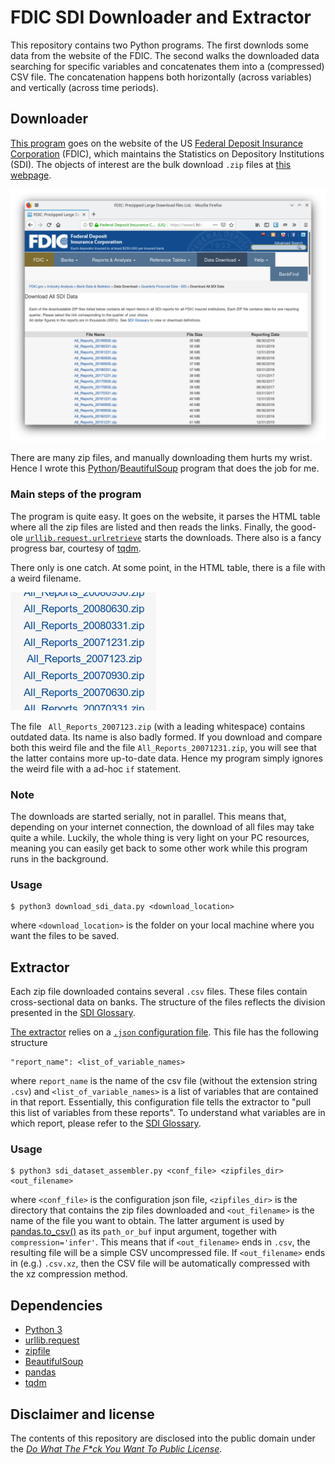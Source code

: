 # FDIC SDI Downloader and Extractor

This repository contains two Python programs.
The first downlods some data from the website of the FDIC.
The second walks the downloaded data searching for specific variables and concatenates them into a (compressed) CSV file.
The concatenation happens both horizontally (across variables) and vertically (across time periods).


## Downloader

[This program](./download_sdi_data.py) goes on the website of the US [Federal Deposit Insurance Corporation](http://www.fdic.gov/) (FDIC), which maintains the Statistics on Depository Institutions (SDI).
The objects of interest are the bulk download `.zip` files at [this webpage](https://www5.fdic.gov/sdi/download_large_list_outside.asp).

![bulk_sdi_zips](./img/fdic_sdi_dload.png)

There are many zip files, and manually downloading them hurts my wrist.
Hence I wrote this [Python](https://www.python.org/)/[BeautifulSoup](https://www.crummy.com/software/BeautifulSoup/) program that does the job for me.


### Main steps of the program

The program is quite easy.
It goes on the website, it parses the HTML table where all the zip files are listed and then reads the links.
Finally, the good-ole [`urllib.request.urlretrieve`](https://docs.python.org/3/library/urllib.request.html#urllib.request.urlretrieve) starts the downloads.
There also is a fancy progress bar, courtesy of [tqdm](https://tqdm.github.io/).

There only is one catch.
At some point, in the HTML table, there is a file with a weird filename.

![weird_filename](./img/weird_file.png)

The file ` All_Reports_2007123.zip` (with a leading whitespace) contains outdated data.
Its name is also badly formed.
If you download and compare both this weird file and the file `All_Reports_20071231.zip`, you will see that the latter contains more up-to-date data.
Hence my program simply ignores the weird file with a ad-hoc `if` statement.


### Note

The downloads are started serially, not in parallel.
This means that, depending on your internet connection, the download of all files may take quite a while.
Luckily, the whole thing is very light on your PC resources, meaning you can easily get back to some other work while this program runs in the background.


### Usage

    $ python3 download_sdi_data.py <download_location>

where `<download_location>` is the folder on your local machine where you want the files to be saved.


## Extractor

Each zip file downloaded contains several `.csv` files.
These files contain cross-sectional data on banks.
The structure of the files reflects the division presented in the [SDI Glossary](https://www5.fdic.gov/sdi/sitemap.asp).

[The extractor](./sdi_dataset_assembler.py) relies on a [`.json` configuration file](./pull_variables.json).
This file has the following structure

    "report_name": <list_of_variable_names>

where `report_name` is the name of the csv file (without the extension string `.csv`) and `<list_of_variable_names>` is a list of variables that are contained in that report.
Essentially, this configuration file tells the extractor to "pull this list of variables from these reports".
To understand what variables are in which report, please refer to the [SDI Glossary](https://www5.fdic.gov/sdi/sitemap.asp).


### Usage

    $ python3 sdi_dataset_assembler.py <conf_file> <zipfiles_dir> <out_filename>

where `<conf_file>` is the configuration json file, `<zipfiles_dir>` is the directory that contains the zip files downloaded and `<out_filename>` is the name of the file you want to obtain.
The latter argument is used by [pandas.to_csv()](https://pandas.pydata.org/pandas-docs/stable/reference/api/pandas.DataFrame.to_csv.html) as its `path_or_buf` input argument, together with `compression='infer'`.
This means that if `<out_filename>` ends in `.csv`, the resulting file will be a simple CSV uncompressed file.
If `<out_filename>` ends in (e.g.) `.csv.xz`, then the CSV file will be automatically compressed with the xz compression method.


## Dependencies

- [Python 3](https://www.python.org/)
- [urllib.request](https://docs.python.org/3/library/urllib.request.html)
- [zipfile](https://docs.python.org/3/library/zipfile.html)
- [BeautifulSoup](https://www.crummy.com/software/BeautifulSoup/)
- [pandas](https://pandas.pydata.org/)
- [tqdm](https://tqdm.github.io/)


## Disclaimer and license

The contents of this repository are disclosed into the public domain under the [_Do What The F*ck You Want To Public License_](https://choosealicense.com/licenses/wtfpl/).
